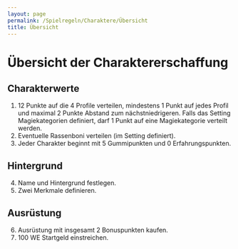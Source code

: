 ```yaml
---
layout: page
permalink: /Spielregeln/Charaktere/Übersicht
title: Übersicht
---
```


# Übersicht der Charaktererschaffung

## Charakterwerte

<ol>
    <li>12 Punkte auf die 4 Profile verteilen, mindestens 1 Punkt auf jedes Profil und maximal 2 Punkte Abstand zum nächstniedrigeren. Falls das Setting Magiekategorien definiert, darf 1 Punkt auf eine Magiekategorie verteilt werden.</li>
    <li>Eventuelle Rassenboni verteilen (im Setting definiert).</li>
    <li>Jeder Charakter beginnt mit 5 Gummipunkten und 0 Erfahrungspunkten.</li>
</ol>

## Hintergrund

<ol start="4">
    <li>Name und Hintergrund festlegen.</li>
    <li>Zwei Merkmale definieren.</li>
</ol>

## Ausrüstung

<ol start="6">
    <li>Ausrüstung mit insgesamt 2 Bonuspunkten kaufen.</li>
    <li>100 WE Startgeld einstreichen.</li>
</ol>
